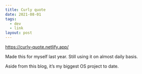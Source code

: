 ```yaml
---
title: Curly quote
date: 2021-08-01
tags:
  - dev
  - link
layout: post
---
```


https://curly-quote.netlify.app/

Made this for myself last year. Still using it on almost daily basis.

Aside from this blog, it’s my biggest OS project to date.
